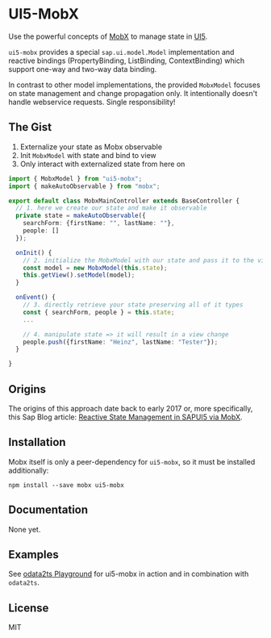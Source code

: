# UI5-MobX

Use the powerful concepts of [MobX](https://mobx.js.org/README.html#introduction)
to manage state in [UI5](https://sdk.openui5.org/).

`ui5-mobx` provides a special `sap.ui.model.Model` implementation
and reactive bindings (PropertyBinding, ListBinding, ContextBinding)
which support one-way and two-way data binding.

In contrast to other model implementations, the provided `MobxModel`
focuses on state management and change propagation only. It intentionally doesn't
handle webservice requests. Single responsibility!

## The Gist

1. Externalize your state as Mobx observable
2. Init `MobxModel` with state and bind to view
3. Only interact with externalized state from here on

```typescript
import { MobxModel } from "ui5-mobx";
import { makeAutoObservable } from "mobx";

export default class MobxMainController extends BaseController {
  // 1. here we create our state and make it observable
  private state = makeAutoObservable({
    searchForm: {firstName: "", lastName: ""},
    people: []
  });

  onInit() {
    // 2. initialize the MobxModel with our state and pass it to the view
    const model = new MobxModel(this.state);
    this.getView().setModel(model);
  }

  onEvent() {
    // 3. directly retrieve your state preserving all of it types
    const { searchForm, people } = this.state;
    ...

    // 4. manipulate state => it will result in a view change
    people.push({firstName: "Heinz", lastName: "Tester"});
  }

}
```

## Origins

The origins of this approach date back to early 2017 or, more specifically, this Sap Blog article:
[Reactive State Management in SAPUI5 via MobX](https://blogs.sap.com/2017/01/30/advanced-state-management-in-sapui5-via-mobx/).

## Installation

Mobx itself is only a peer-dependency for `ui5-mobx`, so it must be installed additionally:

```
npm install --save mobx ui5-mobx
```

## Documentation

None yet.

## Examples

See [odata2ts Playground](https://github.com/odata2ts/playground/tree/main/packages/ui5-mobx) for ui5-mobx in action
and in combination with `odata2ts`.

## License

MIT
